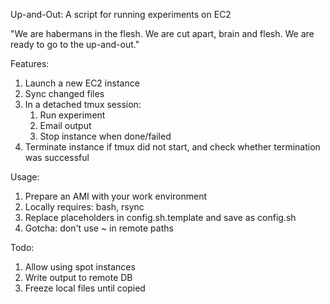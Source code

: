 Up-and-Out: A script for running experiments on EC2

"We are habermans in the flesh. We are cut apart, brain and flesh. We are ready to go to the up-and-out."

Features:
1. Launch a new EC2 instance
2. Sync changed files
3. In a detached tmux session:
    1. Run experiment
    2. Email output
    3. Stop instance when done/failed
4. Terminate instance if tmux did not start, and check whether termination was successful

Usage:
1. Prepare an AMI with your work environment
2. Locally requires: bash, rsync
3. Replace placeholders in config.sh.template and save as config.sh
4. Gotcha: don't use ~ in remote paths

Todo:
1. Allow using spot instances
2. Write output to remote DB
3. Freeze local files until copied
